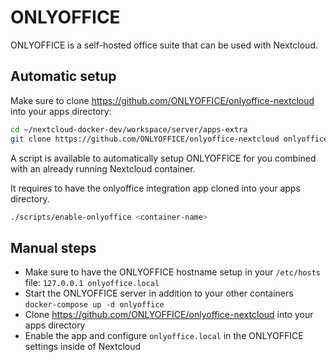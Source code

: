 # ONLYOFFICE

ONLYOFFICE is a self-hosted office suite that can be used with Nextcloud.

## Automatic setup

Make sure to clone <https://github.com/ONLYOFFICE/onlyoffice-nextcloud> into your apps directory:

```bash
cd ~/nextcloud-docker-dev/workspace/server/apps-extra
git clone https://github.com/ONLYOFFICE/onlyoffice-nextcloud onlyoffice
```


A script is available to automatically setup ONLYOFFICE for you combined with an already running Nextcloud container.

It requires to have the onlyoffice integration app cloned into your apps directory.

```bash
./scripts/enable-onlyoffice <container-name>
```

## Manual steps

- Make sure to have the ONLYOFFICE hostname setup in your `/etc/hosts` file: `127.0.0.1 onlyoffice.local`
- Start the ONLYOFFICE server in addition to your other containers `docker-compose up -d onlyoffice`
- Clone <https://github.com/ONLYOFFICE/onlyoffice-nextcloud> into your apps directory
- Enable the app and configure `onlyoffice.local` in the ONLYOFFICE settings inside of Nextcloud
